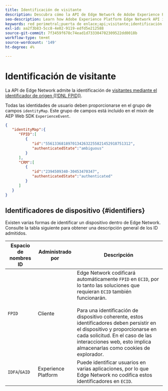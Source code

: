 ```yaml
---
title: Identificación de visitante
description: Descubra cómo la API de Edge Network de Adobe Experience Platform identifica a los visitantes
seo-description: Learn how Adobe Experience Platform Edge Network API identifies visitors
keywords: red perimetral;puerta de enlace;api;visitante;identificación
exl-id: aa2f3b83-5cc8-4e02-9119-edfd5e212588
source-git-commit: 7f3459f678c74ead1d733304702309522dd0018b
workflow-type: tm+mt
source-wordcount: '149'
ht-degree: 4%

---
```


# Identificación de visitante

La API de Edge Network admite la identificación de [visitantes mediante el identificador de origen ([!DNL FPID])](visitor-identification-fpid.md).

Todas las identidades de usuario deben proporcionarse en el grupo de campos `identityMap`. Este grupo de campos está incluido en el mixin de AEP Web SDK `ExperienceEvent`.

```json
{
   "identityMap":{
      "FPID":[
         {
            "id":"55613368189701342632255821452918751312",
            "authenticatedState":"ambiguous"
         }
      ],
      "CRM":[
         {
            "id":"2394509340-30453470347",
            "authenticatedState":"authenticated"
         }
      ]
   }
}
```

## Identificadores de dispositivo {#identifiers}

Existen varias formas de identificar un dispositivo dentro de Edge Network. Consulte la tabla siguiente para obtener una descripción general de los ID admitidos.

| Espacio de nombres ID | Administrado por | Descripción |
| --- | --- | --- |
| `FPID` | Cliente | Edge Network codificará automáticamente `FPID` en `ECID`, por lo tanto las soluciones que requieran `ECID` también funcionarán.  <br><br> Para una identificación de dispositivo coherente, estos identificadores deben persistir en el dispositivo y proporcionarse en cada solicitud. En el caso de las interacciones web, esto implica almacenarlas como cookies de explorador. |
| `IDFA`/`GAID` | Experience Platform | Puede identificar usuarios en varias aplicaciones, por lo que Edge Network no codifica estos identificadores en `ECID`. |

<!--
| `ECID` | Adobe | `ECID` is required when leveraging and integrating with Adobe Analytics and Adobe Audience Manager. <br><br> For consistent device identification, these IDs must be persisted on the device and supplied on each request. For web interactions, this involves storing them as browser cookies. |
-->

<!--
## Edge Network Identity Protocol {#experience-edge-identity-protocol}

Device identities like `ECID` must be persisted on the client device and supplied on each request in the session and across sessions. Having stable device identities across multiple sessions improves the accuracy levels in your reports and allows delivering a consistent experience to the visitors.

For all non-server interactions, the Edge Network will automatically perform the following actions:

* Generate a new `ECID` when none is found on the request. This will automatically enhance the collected event with the new identity.
* Return a `state:store` instruction to the caller with the `kndctr_{$IMS_ORG_ID|url-safe}_identity` entry, which contains:
  * The [ID value](#ee-identity-format)
  * A `maxAge` value, in seconds, indicating how long the client persist the ID for

For example, let's consider the following request:

```json
{
   "events":[
      {
         "xdm":{
            "eventType":"web.webpagedetails.pageViews",
            "eventMergeId":"0772675a-1e24-44ea-a92b-0138c1d03a38",
            "web":{
               "webPageDetails":{
                  "URL":"https://alloystore.dev/",
                  "name":"home-demo-Home Page",
                  "pageViews":{
                     "value":1
                  }
               }
            },
            "device":{
               "screenHeight":1120,
               "screenWidth":1792,
               "screenOrientation":"landscape"
            },
            "environment":{
               "type":"browser",
               "browserDetails":{
                  "viewportWidth":1792,
                  "viewportHeight":481
               }
            },
            "timestamp":"2021-08-09T14:09:20.859Z"
         }
      }
   ]
}
```

The Edge Network response includes a `state:store` handle, which, in turn, includes an entry with the following name format: `kndctr_{$IMS_ORG_ID|url-safe}_identity`.

```json
{
   "requestId":"f5abf988-15d1-4463-a3b8-59aa0709a808",
   "handle":[
      {
         "key":"kndctr_53A16ACB5CC1D3760A495C99_AdobeOrg_identity",
         "value":"CiYzOTMyMzQ5NzU1MDY0MzIxNzc3NDEzMjY2NDA4OTIzOTExNDgyMlIRCIbghtqyLxABGAEqBElSTDHwAYbghtqyLw==",
         "maxAge":34128000
      }
   ],
   "type":"state:store"
}
```

>[!NOTE]
>
>The `kndctr_{$IMS_ORG_ID|url-safe}_` prefix is also used for other entries stored on the client device, and enables state isolation for complex integrations, which could involve multiple/different organizations. While the Edge Network will filter the entries which can be used for a given datastream, in order to minimize the payload, the caller (SDK) should ideally ensure that only the relevant entries are sent.

The caller must:

* Store this value on the client device
* Supply it on subsequent calls from that device in the request `meta.state.entries[]`, as shown below:

```json
{
   "meta":{
      "state":{
         "entries":[
            {
               "key":"kndctr_53A16ACB5CC1D3760A495C99_AdobeOrg_identity",
               "value":"CiYzOTMyMzQ5NzU1MDY0MzIxNzc3NDEzMjY2NDA4OTIzOTExNDgyMlIRCIbghtqyLxABGAEqBElSTDHwAYbghtqyLw=="
            }
         ]
      }
   }
}
```

## Identity Protocol via cookies (web)

When using first-party domain CNAMEs for interacting with the Edge Network, the client state can be managed automatically via first-party cookies.

The caller must explicitly activate this functionality via the `meta.state.cookiesEnabled` flag:

```json
{
   "meta":{
      "state":{
         "domain":"alloystore.dev",
         "cookiesEnabled":true
      }
   }
}
```

>[!NOTE]
>
>The `meta.state.domain` is an optional value which a caller could supply, specifying the exact domain on which the cookies should be stored. When this is missing, the Edge Network can automatically infer the top-level domain from the request. Automatic client state management via browser cookies **should never be used** in a `server` interaction.

-->

